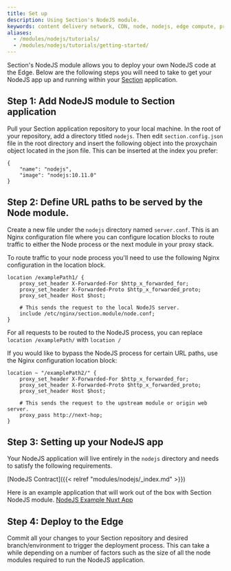 ```yaml
---
title: Set up
description: Using Section's NodeJS module.
keywords: content delivery network, CDN, node, nodejs, edge compute, proxy
aliases:
  - /modules/nodejs/tutorials/
  - /modules/nodejs/tutorials/getting-started/
---
```


Section's NodeJS module allows you to deploy your own NodeJS code at the Edge. Below are the following steps you will need to take to get your NodeJS app up and running within your [Section](https://www.section.io) application.

## Step 1: Add NodeJS module to Section application

Pull your Section application repository to your local machine. In the root of your repository, add a directory titled `nodejs`. Then edit `section.config.json` file in the root directory and insert the following object into the proxychain object located in the json file. This can be inserted at the index you prefer:

```
{
    "name": "nodejs",
    "image": "nodejs:10.11.0"
}
```

## Step 2: Define URL paths to be served by the Node module.

Create a new file under the `nodejs` directory named `server.conf`. This is an Nginx configuration file where you can configure location blocks to route traffic to either the Node process or the next module in your proxy stack.

To route traffic to your node process you'll need to use the following Nginx configuration in the location block.

```
location /examplePath1/ {
    proxy_set_header X-Forwarded-For $http_x_forwarded_for;
    proxy_set_header X-Forwarded-Proto $http_x_forwarded_proto;
    proxy_set_header Host $host;

    # This sends the request to the local NodeJS server.
    include /etc/nginx/section.module/node.conf;
}
```

For all requests to be routed to the NodeJS process, you can replace `location /examplePath/` with `location /`

If you would like to bypass the NodeJS process for certain URL paths, use the Nginx configuration location block:

```
location ~ "/examplePath2/" {
    proxy_set_header X-Forwarded-For $http_x_forwarded_for;
    proxy_set_header X-Forwarded-Proto $http_x_forwarded_proto;
    proxy_set_header Host $host;

    # This sends the request to the upstream module or origin web server.
    proxy_pass http://next-hop;
}
```

## Step 3: Setting up your NodeJS app 

Your NodeJS application will live entirely in the `nodejs` directory and needs to satisfy the following requirements.

[NodeJS Contract]({{< relref "modules/nodejs/_index.md" >}})

Here is an example application that will work out of the box with Section NodeJS module. [NodeJS Example Nuxt App](https://github.com/section/nodejs-example) 

## Step 4: Deploy to the Edge

Commit all your changes to your Section repository and desired branch/environment to trigger the deployment process. This can take a while depending on a number of factors such as the size of all the node modules required to run the NodeJS application.